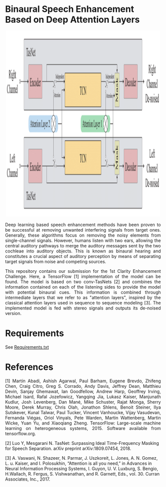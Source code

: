 # Binaural Speech Enhancement Based on Deep Attention Layers

<p align="center">
<img src="https://github.com/APGDHZ/BinAttSE/blob/main/images/block-1.png" width="500" height="600">
</p>

<p align="justify">
Deep learning based speech enhancement methods have been proven to be successful at removing unwanted interfering signals from target ones. Generally, these algorithms focus on removing the noisy elements from single-channel signals. However, humans listen with two ears, allowing the central auditory pathways to merge the auditory messages sent by the two cochleae into auditory objects. This is known as binaural hearing and constitutes a crucial aspect of auditory perception by means of separating target signals from noise and competing sources. 
</p>

<p align="justify">
This repository contains our submission for the 1st Clarity Enhancement Challenge. Here, a TensorFlow [1] implementation of the model can be found. The model is based on two conv-TasNets [2] and combines the information contained on each of the listening sides to provide the model with potential binaural cues. This information is combined through intermediate layers that we refer to as "attention layers", inspired by the classical attention layers used in sequence to sequence modeling [3]. The implemented model is fed with stereo signals and outputs its de-noised version. 
</p>

# Requirements
See [Requirements.txt](https://github.com/APGDHZ/BinAttSE/blob/main/requirements.txt)

# References
<p align="justify">
[1] Martín Abadi, Ashish Agarwal, Paul Barham, Eugene Brevdo, Zhifeng Chen, Craig Citro, Greg S. Corrado, Andy Davis, Jeffrey Dean, Matthieu Devin, Sanjay Ghemawat, Ian Goodfellow, Andrew Harp, Geoffrey Irving, Michael Isard, Rafal Jozefowicz, Yangqing Jia, Lukasz Kaiser, Manjunath Kudlur, Josh Levenberg, Dan Mané, Mike Schuster, Rajat Monga, Sherry Moore, Derek Murray, Chris Olah, Jonathon Shlens, Benoit Steiner, Ilya Sutskever, Kunal Talwar, Paul Tucker, Vincent Vanhoucke, Vijay Vasudevan, Fernanda Viégas, Oriol Vinyals, Pete Warden, Martin Wattenberg, Martin Wicke, Yuan Yu, and Xiaoqiang Zheng. TensorFlow: Large-scale machine learning on heterogeneous systems, 2015. Software available from tensorflow.org.

[2] Luo Y, Mesgarani N. TasNet: Surpassing Ideal Time-Frequency Masking for Speech Separation. arXiv preprint arXiv:1809.07454, 2018.

[3] A. Vaswani, N. Shazeer, N. Parmar, J. Uszkoreit, L. Jones, A. N. Gomez, L. u. Kaiser, and I. Polosukhin, “Attention is all you need,” in Advances in Neural Information Processing Systems, I. Guyon, U. V. Luxburg, S. Bengio, H.Wallach, R. Fergus, S. Vishwanathan, and R. Garnett, Eds., vol. 30. Curran Associates, Inc., 2017.
</p>

